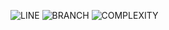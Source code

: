 ![LINE](https://img.shields.io/badge/line--coverage-96%25-brightgreen.svg)
![BRANCH](https://img.shields.io/badge/branch--coverage-87%25-brightgreen.svg)
![COMPLEXITY](https://img.shields.io/badge/complexity-1.45-brightgreen.svg)
